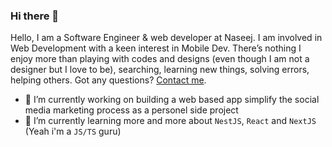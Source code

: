 ### Hi there 👋

Hello, I am a Software Engineer & web developer at Naseej. I am involved in Web Development with a keen interest in Mobile Dev.
There’s nothing I enjoy more than playing with codes and designs (even though I am not a designer but I love to be), searching, learning new things, solving errors, helping others. Got any questions? [Contact me](ghomraniilyas@gmail.com).

- 🔭 I’m currently working on building a web based app simplify the social media marketing process as a personel side project
- 🌱 I’m currently learning more and more about `NestJS`, `React` and `NextJS` (Yeah i'm a `JS/TS` guru)
